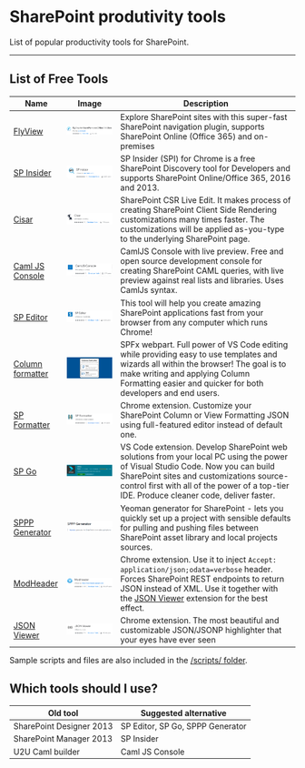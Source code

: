 # SharePoint produtivity tools

List of popular productivity tools for SharePoint.

---
## List of Free Tools

| Name | Image | Description
| ---- | ----- | ------------------ |
| [FlyView](https://chrome.google.com/webstore/detail/flyview-for-sharepoint-an/blmfdjjomajmejdkdbcabhgfonkhfaam) | ![](images/FlyView.png) | Explore SharePoint sites with this super-fast SharePoint navigation plugin, supports SharePoint Online (Office 365) and on-premises
| [SP Insider](https://chrome.google.com/webstore/detail/sp-insider/gjckpigahcbffmeofjfedlffddhfidhj?hl=en) | ![](images/spInsider.png) | SP Insider (SPI) for Chrome is a free SharePoint Discovery tool for Developers and supports SharePoint Online/Office 365, 2016 and 2013. |
| [Cisar](https://chrome.google.com/webstore/detail/cisar/nifbdojdggkboiifaklkamfpjcmgafpo?hl=en) | ![](images/cisar.png) | SharePoint CSR Live Edit. It makes process of creating SharePoint Client Side Rendering customizations many times faster. The customizations will be applied as-you-type to the underlying SharePoint page.  |
| [Caml JS Console](https://chrome.google.com/webstore/detail/camljs-console/ohjcpmdjfihchfhkmimcbklhjdphoeac?hl=en) | ![](images/campljs.png) | CamlJS Console with live preview. Free and open source development console for creating SharePoint CAML queries, with live preview against real lists and libraries. Uses CamlJs syntax. |
| [SP Editor](https://chrome.google.com/webstore/detail/sp-editor/ecblfcmjnbbgaojblcpmjoamegpbodhd?hl=en) | ![](images/speditor.png) | This tool will help you create amazing SharePoint applications fast from your browser from any computer which runs Chrome! |
| [Column formatter](https://github.com/SharePoint/sp-dev-solutions/tree/master/solutions/ColumnFormatter) | ![](images/columnFormatter.png) | SPFx webpart. Full power of VS Code editing while providing easy to use templates and wizards all within the browser! The goal is to make writing and applying Column Formatting easier and quicker for both developers and end users. |
| [SP Formatter](https://chrome.google.com/webstore/detail/sp-formatter/fmeihfaddhdkoogipahfcjlicglflkhg?hl=en) | ![](images/sp-formatter.png) | Chrome extension. Customize your SharePoint Column or View Formatting JSON using full-featured editor instead of default one.  |
| [SP Go](https://marketplace.visualstudio.com/items?itemName=SiteGo.spgo) | ![](images/spGo.png) | VS Code extension. Develop SharePoint web solutions from your local PC using the power of Visual Studio Code. Now you can build SharePoint sites and customizations source-control first with all of the power of a top-tier IDE. Produce cleaner code, deliver faster. | 
| [SPPP Generator](https://github.com/koltyakov/generator-sppp) | ![](images/sppp-generator.png) | Yeoman generator for SharePoint - lets you quickly set up a project with sensible defaults for pulling and pushing files between SharePoint asset library and local projects sources. | 
| [ModHeader](https://chrome.google.com/webstore/detail/modheader/idgpnmonknjnojddfkpgkljpfnnfcklj?hl=en) | ![](images/modHeader.png)  | Chrome extension. Use it to inject `Accept: application/json;odata=verbose` header. Forces SharePoint REST endpoints to return JSON instead of XML. Use it together with the [JSON Viewer](https://chrome.google.com/webstore/detail/json-viewer/gbmdgpbipfallnflgajpaliibnhdgobh) extension for the best effect.   |
| [JSON Viewer](https://chrome.google.com/webstore/detail/json-viewer/gbmdgpbipfallnflgajpaliibnhdgobh)  | ![](images/jsonViewer.png) | Chrome extension. The most beautiful and customizable JSON/JSONP highlighter that your eyes have ever seen |


Sample scripts and files are also included in the [/scripts/ folder](/scripts/).

## Which tools should I use?

| Old tool | Suggested alternative |
| -------- | --------------------- |
| SharePoint Designer 2013 | SP Editor, SP Go, SPPP Generator  |
| SharePoint Manager 2013 | SP Insider |
| U2U Caml builder| Caml JS Console |
